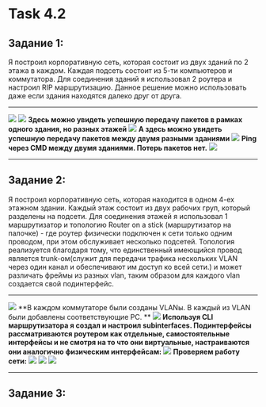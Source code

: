 # Task 4.2
## Задание 1:
Я построил корпоративную сеть, которая состоит из двух зданий по 2 этажа в каждом. Каждая подсеть состоит из 5-ти компьютеров и коммутатора. Для соединения зданий я использовал 2 роутера и настроил RIP маршрутизацию. Данное решение можно использовать даже если здания находятся далеко друг от друга. 

------------

![](https://github.com/AlexGurtoff/DevOps_online_Kyiv_2021Q3/blob/master/m4/task4.2/task4_2_1_scheme.jpg)
![](https://github.com/AlexGurtoff/DevOps_online_Kyiv_2021Q3/blob/master/m4/task4.2/router_settings.jpg)
**Здесь можно увидеть успешную передачу пакетов в рамках одного здания, но разных этажей**
![](https://github.com/AlexGurtoff/DevOps_online_Kyiv_2021Q3/blob/master/m4/task4.2/PC3-PC6_in_one_building_successful.jpg)
**А здесь можно увидеть успешную передачу пакетов между двумя разными зданиями**
![](https://github.com/AlexGurtoff/DevOps_online_Kyiv_2021Q3/blob/master/m4/task4.2/PC3-PC11_between_2_buildings_successful.jpg)
**Ping через CMD между двумя зданиями. Потерь пакетов нет.**
![](https://github.com/AlexGurtoff/DevOps_online_Kyiv_2021Q3/blob/master/m4/task4.2/CMD_ipconfig_and_ping1.jpg)

------------


## Задание 2:

Я построил корпоративную сеть, которая находится в одном 4-ех этажном здании. Каждый этаж состоит из двух рабочих груп, который разделены на подсети. Для соединения этажей я использовал 1 маршрутизатор и топологию Router on a stick (маршрутизатор на палочке) - где роутер физически подключен к сети только одним проводом, при этом обслуживает несколько подсетей. Топология реализуется благодаря тому, что единственный имеющийся провод является trunk-ом(служит для передачи трафика нескольких VLAN через один канал и обеспечивают им доступ ко всей сети.) и может различать фреймы из разных vlan, таким образом для каждого vlan создается свой подинтерфейс.

------------

![](https://github.com/AlexGurtoff/DevOps_online_Kyiv_2021Q3/blob/master/m4/task4.2/task4_2_2_scheme.jpg)
**В каждом коммутаторе были созданы VLANы. В каждый из VLAN были добавлены соответствующие PC. **
![](https://github.com/AlexGurtoff/DevOps_online_Kyiv_2021Q3/blob/master/m4/task4.2/Configure_switches_VLANS.jpg)
**Используя CLI маршрутизатора я создал и настроил subinterfaces. Подинтерфейсы рассматриваются роутером как отдельные, самостоятельные интерфейсы и не смотря на то что они виртуальные, настраиваются они аналогично физическим интерфейсам:**
![](https://github.com/AlexGurtoff/DevOps_online_Kyiv_2021Q3/blob/master/m4/task4.2/Route_interface_conf.jpg)
**Проверяем работу сети:**
![](https://github.com/AlexGurtoff/DevOps_online_Kyiv_2021Q3/blob/master/m4/task4.2/PC24-PC31_successful.jpg)
![](https://github.com/AlexGurtoff/DevOps_online_Kyiv_2021Q3/blob/master/m4/task4.2/Packet_info_24.jpg)
![](https://github.com/AlexGurtoff/DevOps_online_Kyiv_2021Q3/blob/master/m4/task4.2/PC1-PC28_successful.jpg)

------------
## Задание 3:
